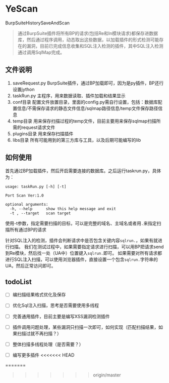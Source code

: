# YeScan
BurpSuiteHistorySaveAndScan

> 通过BurpSuite插件将所有BP的请求(包括Re和In模块请求)都保存进数据库，然后通过程序调用，动态取出这些数据，以加载插件的形式检测可能存在的漏洞，目前已完成信息收集和SQL注入检测的插件，其中SQL注入检测通过调用SqlMap完成。

## 文件说明

1. saveRequest.py BurpSuite插件，通过BP加载即可，因为是py插件，BP还行设置jython
2. taskRun.py 主程序，用来数据读取、插件加载和结果显示
3. conf目录 配置文件放置目录，里面的config.py需自行设置，包括：数据库配置信息/不需保存请求的静态文件信息/sqlmap路径信息/temp文件保存路径信息
4. temp目录 用来保存扫描过程的temp文件，目前主要用来保存sqlmap扫描所需的request请求文件
5. plugins目录 用来保存扫描插件
6. libs目录 所有可能用到的第三方库与工具，以及后期可能编写的lib

## 如何使用

首先通过BP加载插件，然后开启需要连接的数据库。之后运行taskrun.py，具体为：
```
usage: taskRun.py [-h] [-t]

Port Scan Ver:1.0

optional arguments:
  -h, --help      show this help message and exit
  -t , --target   scan target
```
使用-t参数，指定需要扫描的目标，可以是完整的域名、主域名或者用`.`来指定扫描所有通过BP的请求

针对SQL注入的检测，插件会判断请求中是否包含关键内容`sqlrun.`，如果有就进行扫描。
我们在测试过程中，如果需要指定请求进行扫描，可以用BP把请求send到Re模块，然后找一处（UA中）位置键入`sqlrun.`即可。
如果需要对所有请求都进行SQL注入扫描，可以使用浏览器插件，直接设置一个包含`sqlrun.`字符串的UA，然后正常访问即可。

## todoList

- [ ] 编扫描结果格式优化及保存
- [ ] 优化Sql注入扫描，思考是否需要使用多线程
- [ ] 完善通用插件，目前主要是编写XSS漏洞检测插件
- [ ] 插件调用问题处理，某些漏洞只扫描一次即可，如何实现（匹配扫描结果，如果扫描过就不再扫描？）
- [ ] 整体扫描多线程处理（是否需要？）
- [ ] 编写更多插件
<<<<<<< HEAD


=======
>>>>>>> origin/master
